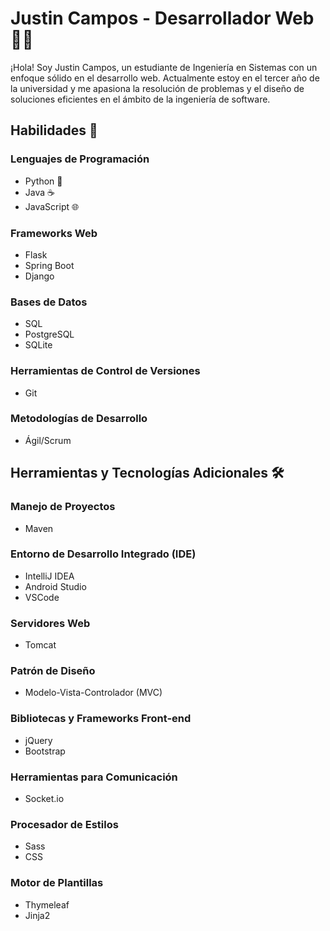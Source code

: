 # Justin Campos - Desarrollador Web 👨‍💻

¡Hola! Soy Justin Campos, un estudiante de Ingeniería en Sistemas con un enfoque sólido en el desarrollo web. Actualmente estoy en el tercer año de la universidad y me apasiona la resolución de problemas y el diseño de soluciones eficientes en el ámbito de la ingeniería de software.

## Habilidades 🚀

### Lenguajes de Programación
- Python 🐍
- Java ☕️
- JavaScript 🌐

### Frameworks Web
- Flask
- Spring Boot
- Django

### Bases de Datos
- SQL
- PostgreSQL
- SQLite

### Herramientas de Control de Versiones
- Git

### Metodologías de Desarrollo
- Ágil/Scrum

## Herramientas y Tecnologías Adicionales 🛠️

### Manejo de Proyectos
- Maven

### Entorno de Desarrollo Integrado (IDE)
- IntelliJ IDEA
- Android Studio
- VSCode

### Servidores Web
- Tomcat

### Patrón de Diseño
- Modelo-Vista-Controlador (MVC)

### Bibliotecas y Frameworks Front-end
- jQuery
- Bootstrap

### Herramientas para Comunicación
- Socket.io

### Procesador de Estilos
- Sass
- CSS

### Motor de Plantillas
- Thymeleaf
- Jinja2
